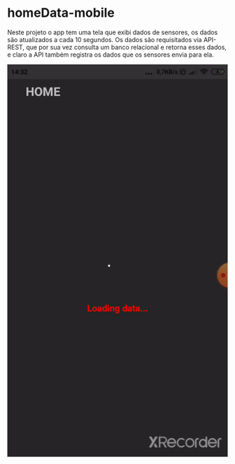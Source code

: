 # homeData-mobile
Neste projeto o app tem uma tela que exibi dados de sensores, os dados são atualizados a cada 10 segundos. 
Os dados são requisitados via API-REST, que por sua vez consulta um banco relacional e retorna esses dados, e claro a API
também registra os dados que os sensores envia para ela.

![alt tag](https://github.com/Luan121314/homeData-mobile/blob/master/homeData.gif)
